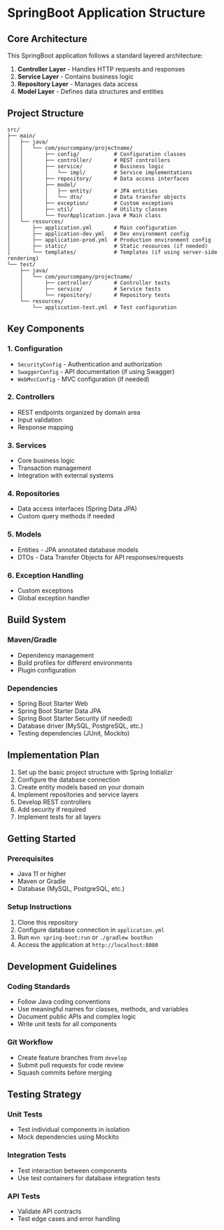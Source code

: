 # SpringBoot Application Structure

## Core Architecture

This SpringBoot application follows a standard layered architecture:

1. **Controller Layer** - Handles HTTP requests and responses
2. **Service Layer** - Contains business logic
3. **Repository Layer** - Manages data access
4. **Model Layer** - Defines data structures and entities

## Project Structure

```
src/
├── main/
│   ├── java/
│   │   └── com/yourcompany/projectname/
│   │       ├── config/           # Configuration classes
│   │       ├── controller/       # REST controllers
│   │       ├── service/          # Business logic
│   │       │   └── impl/         # Service implementations
│   │       ├── repository/       # Data access interfaces
│   │       ├── model/
│   │       │   ├── entity/       # JPA entities
│   │       │   └── dto/          # Data transfer objects
│   │       ├── exception/        # Custom exceptions
│   │       ├── util/             # Utility classes
│   │       └── YourApplication.java # Main class
│   └── resources/
│       ├── application.yml       # Main configuration
│       ├── application-dev.yml   # Dev environment config
│       ├── application-prod.yml  # Production environment config
│       ├── static/               # Static resources (if needed)
│       └── templates/            # Templates (if using server-side rendering)
└── test/
    ├── java/
    │   └── com/yourcompany/projectname/
    │       ├── controller/       # Controller tests
    │       ├── service/          # Service tests
    │       └── repository/       # Repository tests
    └── resources/
        └── application-test.yml  # Test configuration
```

## Key Components

### 1. Configuration
- `SecurityConfig` - Authentication and authorization
- `SwaggerConfig` - API documentation (if using Swagger)
- `WebMvcConfig` - MVC configuration (if needed)

### 2. Controllers
- REST endpoints organized by domain area
- Input validation
- Response mapping

### 3. Services
- Core business logic
- Transaction management
- Integration with external systems

### 4. Repositories
- Data access interfaces (Spring Data JPA)
- Custom query methods if needed

### 5. Models
- Entities - JPA annotated database models
- DTOs - Data Transfer Objects for API responses/requests

### 6. Exception Handling
- Custom exceptions
- Global exception handler

## Build System

### Maven/Gradle
- Dependency management
- Build profiles for different environments
- Plugin configuration

### Dependencies
- Spring Boot Starter Web
- Spring Boot Starter Data JPA
- Spring Boot Starter Security (if needed)
- Database driver (MySQL, PostgreSQL, etc.)
- Testing dependencies (JUnit, Mockito)

## Implementation Plan

1. Set up the basic project structure with Spring Initializr
2. Configure the database connection
3. Create entity models based on your domain
4. Implement repositories and service layers
5. Develop REST controllers
6. Add security if required
7. Implement tests for all layers

## Getting Started

### Prerequisites
- Java 11 or higher
- Maven or Gradle
- Database (MySQL, PostgreSQL, etc.)

### Setup Instructions
1. Clone this repository
2. Configure database connection in `application.yml`
3. Run `mvn spring-boot:run` or `./gradlew bootRun`
4. Access the application at `http://localhost:8080`

## Development Guidelines

### Coding Standards
- Follow Java coding conventions
- Use meaningful names for classes, methods, and variables
- Document public APIs and complex logic
- Write unit tests for all components

### Git Workflow
- Create feature branches from `develop`
- Submit pull requests for code review
- Squash commits before merging

## Testing Strategy

### Unit Tests
- Test individual components in isolation
- Mock dependencies using Mockito

### Integration Tests
- Test interaction between components
- Use test containers for database integration tests

### API Tests
- Validate API contracts
- Test edge cases and error handling 